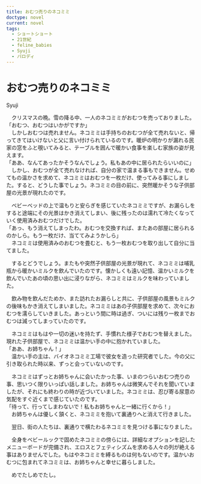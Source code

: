 ```yaml
---
title: おむつ売りのネコミミ
doctype: novel
current: novel
tags:
  - ショートショート
  - 21世紀
  - feline_babies
  - Syuji
  - パロディ
---
```


# おむつ売りのネコミミ

Syuji

　クリスマスの晩。雪の降る中、一人のネコミミがおむつを売っておりました。  
「おむつ、おむつはいかがですか」  
　しかしおむつは売れません。ネコミミは手持ちのおむつが全て売れないと、帰ってきてはいけないと父に言い付けられているのです。暖炉の明かりが漏れる民家の窓をふと覗いてみると、テーブルを囲んで暖かい食事を楽しむ家族の姿が見えます。  
「ああ、なんてあったかそうなんでしょう。私もあの中に居られたらいいのに」  
　しかし、おむつが全て売れなければ、自分の家で温まる事もできません。せめてもの温かさを求めて、ネコミミはおむつを一枚だけ、使ってみる事にしました。すると、どうした事でしょう。ネコミミの目の前に、突然暖かそうな子供部屋の光景が現れたのです。

　ベビーベッドの上で温もりと安らぎを感じていたネコミミですが、お漏らしをすると途端にその光景はかき消えてしまい、後に残ったのは濡れて冷たくなっていく使用済みおむつだけでした。  
「あっ、もう消えてしまったわ。おむつを交換すれば、またあの部屋に居られるのかしら。もう一枚だけ、当ててみようかしら」  
　ネコミミは使用済みのおむつを畳むと、もう一枚おむつを取り出して自分に当てました。

　するとどうでしょう。またもや突然子供部屋の光景が現れて、ネコミミは哺乳瓶から暖かいミルクを飲んでいたのです。懐かしくも遠い記憶、温かいミルクを飲んでいたあの頃の思い出に浸りながら、ネコミミはミルクを味わっていました。

　飲み物を飲んだためか、また訪れたお漏らしと共に、子供部屋の風景もミルクの後味もかき消えてしまいました。ネコミミはあの子供部屋を求めて、次々におむつを濡らしていきました。あっという間に時は過ぎ、ついには残り一枚までおむつは減ってしまっていたのです。

　ネコミミはもはや一切の迷いを持たず、手慣れた様子でおむつを替えました。現れた子供部屋で、ネコミミは温かい手の中に抱かれていました。  
「ああ、お姉ちゃん！」  
　温かい手の主は、バイオネコミミ工場で彼女を造った研究者でした。今の父に引き取られた時以来、ずっと会っていないのです。

　ネコミミはずっとお姉ちゃんに会いたかった事、いまのつらいおむつ売りの事、思いつく限りいっぱい話しました。お姉ちゃんは微笑んでそれを聞いていましたが、それにも終わりの時が近づいていました。ネコミミは、忍び寄る尿意の気配をすぐ近くまで感じていたのです。  
「待って、行ってしまわないで！私もお姉ちゃんと一緒に行くから！」  
　お姉ちゃんは優しく頷くと、ネコミミを抱いて裏通りへと消えて行きました。

　翌日、街の人たちは、裏通りで横たわるネコミミを見つける事になりました。

　全身をベビールックで固めたネコミミの傍らには、詳細なオプションを記したメニューボードが完備され、エロスとフェティシズムを求める人々の列が絶える事はありませんでした。もはやネコミミを縛るものは何もないのです。温かいおむつに包まれてネコミミは、お姉ちゃんと幸せに暮らしました。

　めでたしめでたし。
